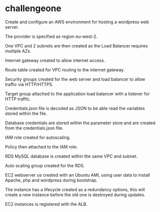 # challengeone

Create and configure an AWS environment for hosting a wordpress web server.

The provider is specified as region eu-west-2.

One VPC and 2 subnets are then created as the Load Balancer requires mulitple AZs.

Internet gateway created to allow internet access.

Route table created for VPC routing to the internet gateway.

Security groups created for the web server and load balancer to allow traffic via HTTP/HTTPS.

Target group attached to the application load balancer with a listener for HTTP traffic.

Credentials.json file is decoded as JSON to be able read the variables stored within the file.

Database credentials are stored within the parameter store and are created from the credentials.json file.

IAM role created for autoscaling.

Policy then attached to the IAM role.

RDS MySQL database is created within the same VPC and subnet.

Auto scaling group created for the RDS.

EC2 webserver us created with an Ubuntu AMI, using user data to install Apache, php and wordpress during bootstrap.

The instance has a lifecycle created as a redundancy options, this will create a new instance before the old one is destroyed during updates.

EC2 instances is registered with the ALB.